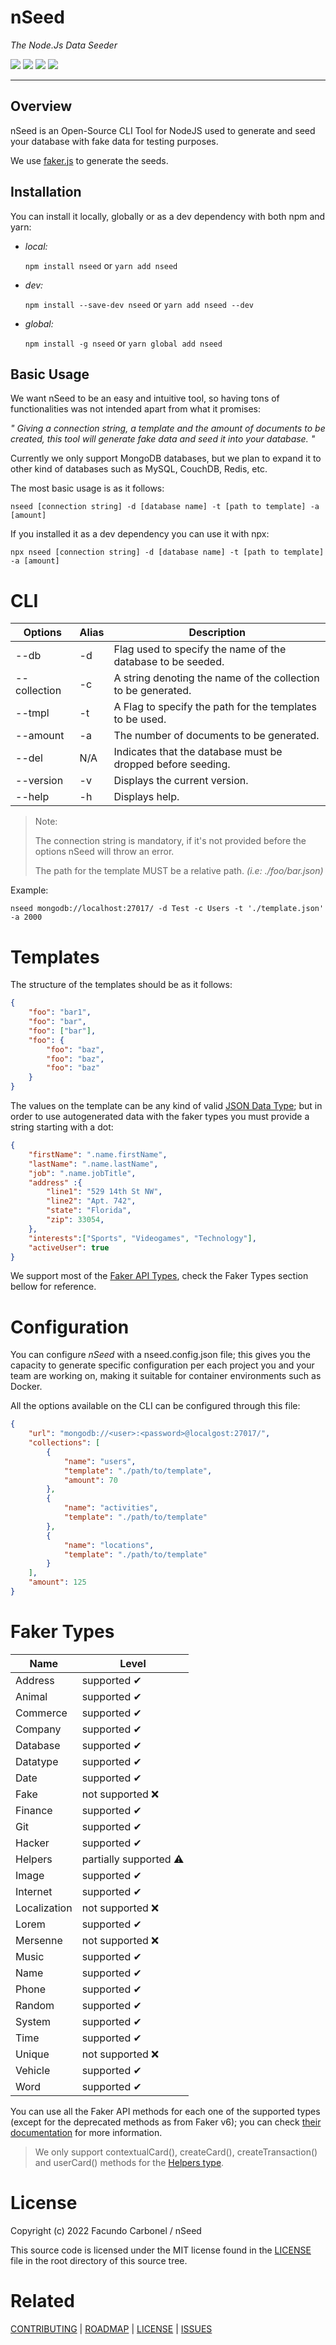 # nSeed

_The Node.Js Data Seeder_

<p>
	<a href="https://www.npmjs.com/package/nSeed"><img src="https://img.shields.io/npm/v/nSeed"></a>
    <a href="https://github.com/F2BEAR/nSeed/blob/master/LICENSE"><img src="https://img.shields.io/badge/License-MIT-green"></a>
	<a href="https://github.com/F2BEAR/nSeed/issues"><img src="https://img.shields.io/github/issues/F2BEAR/nSeed"></a>
	<a href="http://commitizen.github.io/cz-cli/"><img src="https://img.shields.io/badge/commitizen-friendly-brightgreen.svg"></a>
</p>

----------------

## Overview

nSeed is an Open-Source CLI Tool for NodeJS used to generate and seed your database with fake data for testing purposes.

We use [faker.js](https://fakerjs.dev) to generate the seeds.

## Installation

You can install it locally, globally or as a dev dependency with both npm and yarn:

- _local:_

  `npm install nseed` or `yarn add nseed`

- _dev:_

  `npm install --save-dev nseed` or `yarn add nseed --dev` 

- _global:_

  `npm install -g nseed` or `yarn global add nseed`

## Basic Usage

We want nSeed to be an easy and intuitive tool, so having tons of functionalities was not intended apart from what it promises: 

_" Giving a connection string, a template and the amount of documents to be created, this tool will generate fake data and seed it into your database. "_

Currently we only support MongoDB databases, but we plan to expand it to other kind of databases such as MySQL, CouchDB, Redis, etc.

The most basic usage is as it follows:

`nseed [connection string] -d [database name] -t [path to template] -a [amount]`

If you installed it as a dev dependency you can use it with npx:

`npx nseed [connection string] -d [database name] -t [path to template] -a [amount]`

# CLI

| Options | Alias | Description |
| -------|-------|-------------|
| --db | -d | Flag used to specify the name of the database to be seeded. |
| --collection | -c | A string denoting the name of the collection to be generated. |
| --tmpl | -t | A Flag to specify the path for the templates to be used. |
| --amount | -a | The number of documents to be generated. |
| --del | N/A | Indicates that the database must be dropped before seeding. |
| --version | -v | Displays the current version. |
| --help | -h | Displays help. |

> Note:
>
> The connection string is mandatory, if it's not provided before the options nSeed will throw an error.
>
> The path for the template MUST be a relative path. _(i.e: ./foo/bar.json)_

Example:

```shell
nseed mongodb://localhost:27017/ -d Test -c Users -t './template.json' -a 2000
```

# Templates

The structure of the templates should be as it follows:

```json
{
	"foo": "bar1",
	"foo": "bar",
	"foo": ["bar"],
	"foo": {
		"foo": "baz",
		"foo": "baz",
		"foo": "baz"
	}
}
```

The values on the template can be any kind of valid [JSON Data Type](https://www.w3schools.com/js/js_json_datatypes.asp); but in order to use autogenerated data with the faker types you must provide a string starting with a dot:

```json
{
	"firstName": ".name.firstName",
	"lastName": ".name.lastName",
	"job": ".name.jobTitle",
	"address" :{
		"line1": "529 14th St NW",
		"line2": "Apt. 742",
		"state": "Florida",
		"zip": 33054,
	},
	"interests":["Sports", "Videogames", "Technology"],
	"activeUser": true
}
```

We support most of the [Faker API Types](FAKERGUIDE), check the Faker Types section bellow for reference.

# Configuration

You can configure _nSeed_ with a nseed.config.json file; this gives you the capacity to generate specific configuration per each project you and your team are working on, making it suitable for container environments such as Docker.

All the options available on the CLI can be configured through this file:

```json
{
	"url": "mongodb://<user>:<password>@localgost:27017/",
	"collections": [
		{
			"name": "users",
			"template": "./path/to/template",
			"amount": 70
		},
		{
			"name": "activities",
			"template": "./path/to/template"
		},
		{
			"name": "locations",
			"template": "./path/to/template"
		}
	],
	"amount": 125
}
```

# Faker Types

| Name | Level |
|-------|-------|
| Address | supported ✔ |
| Animal | supported ✔ |
| Commerce | supported ✔ |
| Company | supported ✔ |
| Database | supported ✔ |
| Datatype | supported ✔ |
| Date | supported ✔ |
| Fake | not supported ❌ |
| Finance | supported ✔ |
| Git | supported ✔ |
| Hacker | supported ✔ |
| Helpers | partially supported ⚠ |
| Image | supported ✔ |
| Internet | supported ✔ |
| Localization | not supported ❌ |
| Lorem | supported ✔ |
| Mersenne | not supported ❌ |
| Music | supported ✔ |
| Name | supported ✔ |
| Phone | supported ✔ |
| Random | supported ✔ |
| System | supported ✔ |
| Time | supported ✔ |
| Unique | not supported ❌ |
| Vehicle | supported ✔ |
| Word | supported ✔ |

You can use all the Faker API methods for each one of the supported types (except for the deprecated methods as from Faker v6); you can check [their documentation](FAKERGUIDE) for more information.

> We only support contextualCard(), createCard(), createTransaction() and userCard() methods for the [Helpers type](https://fakerjs.dev/api/helpers.html).

# License

Copyright (c) 2022 Facundo Carbonel / nSeed

This source code is licensed under the MIT license found in the [LICENSE](LICENSE) file in the root directory of this source tree.

# Related

[CONTRIBUTING](CONTRIBUTING) | [ROADMAP](ROADMAP) | [LICENSE](LICENSE) | [ISSUES](ISSUES)

[FAKERGUIDE]: https://fakerjs.dev/guide/
[CONTRIBUTING]:https://github.com/F2BEAR/nSeed/blob/master/CONTRIBUTING.md
[ROADMAP]: https://github.com/F2BEAR/nSeed/blob/master/ROADMAP.MD
[LICENSE]: https://github.com/F2BEAR/nSeed/blob/master/LICENSE
[ISSUES]: https://github.com/F2BEAR/nSeed/issues